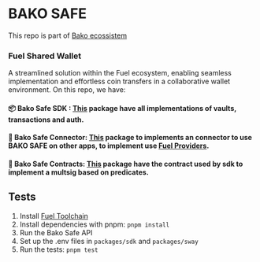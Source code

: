 # BAKO SAFE

This repo is part of [Bako ecossistem](https://www.bako.global/)

### Fuel Shared Wallet

A streamlined solution within the Fuel ecosystem, enabling seamless implementation and effortless coin transfers in a collaborative wallet environment.
On this repo, we have:

#### 📦 Bako Safe SDK : [This](https://github.com/infinitybase/bako-safe/blob/master/packages/sdk/README.md) package have all implementations of vaults, transactions and auth.

#### 🔗 Bako Safe Connector: [This](https://github.com/infinitybase/bako-safe/blob/master/packages/connector/README.md) package to implements an connector to use BAKO SAFE on other apps, to implement use [Fuel Providers](https://wallet.fuel.network/docs/dev/connectors).

#### 📑 Bako Safe Contracts: [This](https://github.com/infinitybase/bako-safe/blob/master/packages/sway/README.md) package have the contract used by sdk to implement a multsig based on predicates.

## Tests
1. Install [Fuel Toolchain](https://docs.fuel.network/guides/installation/)
2. Install dependencies with pnpm: `pnpm install`
3. Run the Bako Safe API
4. Set up the .env files in `packages/sdk` and `packages/sway`
5. Run the tests: `pnpm test`